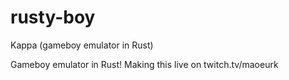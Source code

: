 # rusty-boy
Kappa (gameboy emulator in Rust)

Gameboy emulator in Rust!  Making this live on twitch.tv/maoeurk
